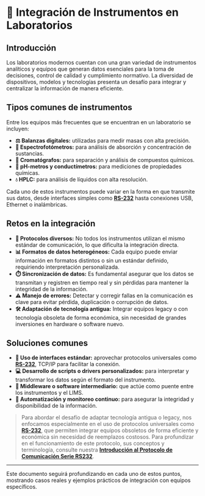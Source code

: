 # 🔌 Integración de Instrumentos en Laboratorios

## Introducción

Los laboratorios modernos cuentan con una gran variedad de instrumentos analíticos y equipos que generan datos esenciales para la toma de decisiones, control de calidad y cumplimiento normativo. La diversidad de dispositivos, modelos y tecnologías presenta un desafío para integrar y centralizar la información de manera eficiente.

## Tipos comunes de instrumentos

Entre los equipos más frecuentes que se encuentran en un laboratorio se incluyen:

- **⚖️ Balanzas digitales:** utilizadas para medir masas con alta precisión.
- **🔬 Espectrofotómetros:** para análisis de absorción y concentración de sustancias.
- **🧪 Cromatógrafos:** para separación y análisis de compuestos químicos.
- **🧫 pH-metros y conductímetros:** para mediciones de propiedades químicas.
- **💧 HPLC:** para análisis de líquidos con alta resolución.

Cada uno de estos instrumentos puede variar en la forma en que transmite sus datos, desde interfaces simples como **[RS-232](RS232-fundamental-concepts.md)** hasta conexiones USB, Ethernet o inalámbricas.

## Retos en la integración

- **🔄 Protocolos diversos:** No todos los instrumentos utilizan el mismo estándar de comunicación, lo que dificulta la integración directa.
- **📊 Formatos de datos heterogéneos:** Cada equipo puede enviar información en formatos distintos o sin un estándar definido, requiriendo interpretación personalizada.
- **⏱️ Sincronización de datos:** Es fundamental asegurar que los datos se transmitan y registren en tiempo real y sin pérdidas para mantener la integridad de la información.
- **⚠️ Manejo de errores:** Detectar y corregir fallas en la comunicación es clave para evitar pérdida, duplicación o corrupción de datos.
- **🛠️ Adaptación de tecnología antigua:** Integrar equipos legacy o con tecnología obsoleta de forma económica, sin necesidad de grandes inversiones en hardware o software nuevo.

## Soluciones comunes

- **🔌 Uso de interfaces estándar:** aprovechar protocolos universales como **[RS-232](RS232-fundamental-concepts.md)**, TCP/IP para facilitar la conexión.
- **💻 Desarrollo de scripts o drivers personalizados:** para interpretar y transformar los datos según el formato del instrumento.
- **🔗 Middleware o software intermediario:** que actúe como puente entre los instrumentos y el LIMS.
- **🤖 Automatización y monitoreo continuo:** para asegurar la integridad y disponibilidad de la información.

> Para abordar el desafío de adaptar tecnología antigua o legacy, nos enfocamos especialmente en el uso de protocolos universales como **[RS-232](RS232-fundamental-concepts.md)**, que permiten integrar equipos obsoletos de forma eficiente y económica sin necesidad de reemplazos costosos. Para profundizar en el funcionamiento de este protocolo, sus conceptos y terminología, consulte nuestra [**Introducción al Protocolo de Comunicación Serie RS232**](RS232-fundamental-concepts.md).

---

Este documento seguirá profundizando en cada uno de estos puntos, mostrando casos reales y ejemplos prácticos de integración con equipos específicos.
